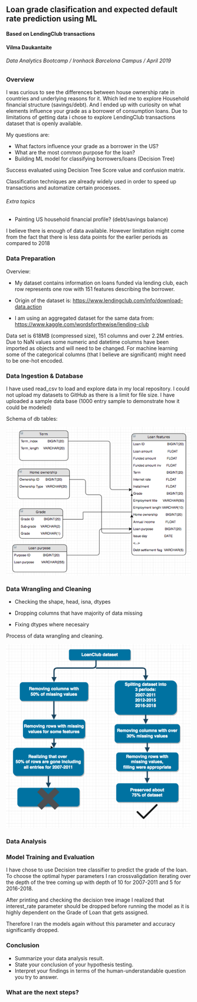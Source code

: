 ## Loan grade clasification and expected default rate prediction using ML
#### Based on LendingClub transactions

#### Vilma Daukantaite
###### Data Analytics Bootcamp / Ironhack Barcelona Campus / April 2019

### Overview

I was curious to see the differences between house ownership rate in countries and underlying reasons for it. Which led me to explore Household financial structure (savings/debt). And I ended up with curiosity on what elements influence your grade as a borrower of consumption loans. Due to limitations of getting data i chose to explore LendingClub transactions dataset that is openly available.

My questions are:

* What factors influence your grade as a borrower in the US?
* What are the most common purpose for the loan?
* Building ML model for classifying borrowers/loans (Decision Tree)

Success evaluated using Decision Tree Score value and confusion matrix.

Classification techniques are already widely used in order to speed up transactions and automatize certain processes. 


###### Extra topics

* Painting US household financial profile? (debt/savings balance) 


I believe there is enough of data available. However limitation might come from the fact that there is less data points for the earlier periods as compared to 2018



### Data Preparation

Overview:
* My dataset contains information on loans funded via lending club, each row represents one row with 151 features describing the borrower.

* Origin of the dataset is:
https://www.lendingclub.com/info/download-data.action
* I am using an aggregated dataset for the same data from:
https://www.kaggle.com/wordsforthewise/lending-club

Data set is 618MB (compressed size), 151 columns and over 2.2M entries. Due to NaN values some numeric and datetime columns have been imported as objects and will need to be changed. For machine learning some of the categorical columns (that I believe are significant) might need to be one-hot encoded.

### Data Ingestion & Database


I have used read_csv to load and explore data in my local repository. I could not upload my datasets to GitHub as there is a limit for file size. I have uploaded a sample data base (1000 entry sample to demonstrate how it could be modeled)

Schema of db tables:

![alt text](https://github.com/VilmaDaukantaite/final_project/blob/master/DB_schema.png)

### Data Wrangling and Cleaning

* Checking the shape, head, isna, dtypes

* Dropping columns that have majority of data missing
* Fixing dtypes where necesairy

Process of data wrangling and cleaning.

![alt text](https://github.com/VilmaDaukantaite/final_project/blob/master/Data_cleaning.png)

### Data Analysis


### Model Training and Evaluation

I have chose to use Decision tree classifier to predict the grade of the loan. 
To choose the optimal hyper parameters I ran crossvaligdation iterating over the depth of the tree coming up with depth of 10 for 2007-2011 and 5 for 2016-2018.

After printing and checking the decision tree image I realized that interest_rate parameter should be dropped before running the model as it is highly dependent on the Grade of Loan that gets assigned. 

Therefore I ran the models again without this parameter and accuracy significantly dropped.


### Conclusion
* Summarize your data analysis result.
* State your conclusion of your hypothesis testing.
* Interpret your findings in terms of the human-understandable question you try to answer.

### What are the next steps?
